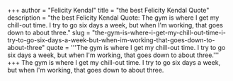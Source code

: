 +++
author = "Felicity Kendal"
title = "the best Felicity Kendal Quote"
description = "the best Felicity Kendal Quote: The gym is where I get my chill-out time. I try to go six days a week, but when I'm working, that goes down to about three."
slug = "the-gym-is-where-i-get-my-chill-out-time-i-try-to-go-six-days-a-week-but-when-im-working-that-goes-down-to-about-three"
quote = '''The gym is where I get my chill-out time. I try to go six days a week, but when I'm working, that goes down to about three.'''
+++
The gym is where I get my chill-out time. I try to go six days a week, but when I'm working, that goes down to about three.
